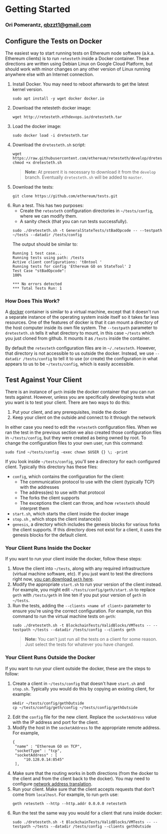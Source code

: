 # Getting Started

### Ori Pomerantz, qbzzt1@gmail.com

## Configure the Tests on Docker

The easiest way to start running tests on Ethereum node software (a.k.a. Ethereum clients) is to run `retesteth` inside a Docker container. 
These directions are written using Debian Linux on Google Cloud Platform, but should work with minor changes on any other version of Linux
running anywhere else with an Internet connection.

1. Install Docker. You may need to reboot afterwards to get the latest kernel version.
   ~~~
   sudo apt install -y wget docker docker.io
   ~~~
1. Download the retesteth docker image:
   ~~~
   wget http://retesteth.ethdevops.io/dretesteth.tar
   ~~~
1. Load the docker image:
   ~~~
   sudo docker load -i dretesteth.tar 
   ~~~
1. Download the `dretesteth.sh` script:
   ~~~
   wget https://raw.githubusercontent.com/ethereum/retesteth/develop/dretesteth.sh
   chmod +x dretesteth.sh
   ~~~
   > **Note:** At present it is necessary to download it from the `develop` branch. Eventually 
   > `dretesteth.sh` will be added to `master`.
1. Download the tests:
   ~~~
   git clone https://github.com/ethereum/tests.git
   ~~~
1. Run a test. This has two purposes:
   - Create the `retesteth` configuration directories in `~/tests/config`, where we can modify them.
   - A sanity check (that you can run tests successfully).
   ~~~
   sudo ./dretesteth.sh -t GeneralStateTests/stBadOpcode -- --testpath ~/tests --datadir /tests/config
   ~~~
   The output should be similar to:
   ~~~
   Running 1 test case...
   Running tests using path: /tests
   Active client configurations: 't8ntool '
   Running tests for config 'Ethereum GO on StateTool' 2
   Test Case "stBadOpcode": 
   100%

   *** No errors detected
   *** Total Tests Run: 1
   ~~~

### How Does This Work?

A [docker](https://www.docker.com/resources/what-container) container is similar to a virtual machine, except that it doesn't run a separate instance of
the operating system inside itself so it takes far less resources. One of the features of docker is that it can mount a directory of the host computer
inside its own file system. The `--testpath` parameter to `dretesteth.sh` tells it what directory to mount, in this case `~/tests` which you just cloned
from github. It mounts it as `/tests` inside the container.

By default the `retesteth` configuration files are in `~/.retesteth`. However, that directory is not accessible to us outside the docker. Instead, we 
use `--datadir /tests/config` to tell it to use (or create) the configuration in what appears to us to be `~/tests/config`, which is easily accessible.

## Test Against Your Client

There is an instance of `geth` inside the docker container that you can run tests
against. However, unless you are specifically developing tests what you want is to
test your client. There are two ways to do this:

1. Put your client, and any prerequisites, inside the docker
1. Keep your client on the outside and connect to it through the network

In either case you need to edit the `retesteth` configuration files. When we ran
the test in the previous section we also created those configuration files in 
`~/tests/config`, but they were created as being owned by root. To change the
configuration files to your own user, run this command:
~~~
sudo find ~/tests/config -exec chown $USER {} \; -print
~~~

If you look inside `~/tests/config`, you'll see a directory for each configured client. 
Typically this directory has these files:

- `config`, which contains the configuration for the client:
  - The communication protocol to use with the client (typically TCP) with the addresses
  - The address(es) to use with that protocol
  - The forks the client supports
  - The exceptions the client can throw, and how `retesteth` should interpret them
- `start.sh`, which starts the client inside the docker image
- `stop.sh` , which stops the client instance(s)
- `genesis`, a directory which includes the genesis blocks for various forks the client 
  supports. If this directory does not exist for a client, it uses the genesis blocks for
  the default client.
  

### Your Client Runs Inside the Docker

If you want to run your client inside the docker, follow these steps:

1. Move the client into `~/tests`, along with any required infrastructure (virtual machine software, etc). 
   If you just want to test the directions right now, [you can download `geth` here](https://geth.ethereum.org/downloads/).
1. Modify the appropriate `start.sh` to run your version of the client instead. For example, you might
   edit `~/tests/config/geth/start.sh` to replace `geth` with `/tests/geth` in line ten if you put your version of `geth`
   in `~/tests`.
1. Run the tests, adding the `--clients <name of client>` parameter to ensure you're using the correct configuration. For
   example, run this command to run the virtual machine tests on `geth`:
   ~~~
   sudo ./dretesteth.sh -t BlockchainTests/ValidBlocks/VMTests -- --testpath ~/tests --datadir /tests/config --clients geth
   ~~~
   > **Note:** You can't just run all the tests on a client for some reason. Just select the tests for whatever 
   > you have changed.


### Your Client Runs Outside the Docker

If you want to run your client outside the docker, these are the steps to follow:

1. Create a client in `~/tests/config` that doesn't have `start.sh` and `stop.sh`. Typically you would do this by copying an
   existing client, for example:
   ~~~
   mkdir ~/tests/config/gethOutside
   cp ~/tests/config/geth/config ~/tests/config/gethOutside
   ~~~
1. Edit the `config` file for the new client. Replace the `socketAddress` value with the IP address and port for the client.
1. Modify the host in the `socketAddress` to the appropriate remote address. For example,
   ~~~
   {
    "name" : "Ethereum GO on TCP",
    "socketType" : "tcp",
    "socketAddress" : [
        "10.128.0.14:8545"
    ],
    ~~~
1. Make sure that the routing works in both directions (from the docker to the client and from the client back to the docker).
   You may need to configure [network address translation](https://www.slashroot.in/linux-nat-network-address-translation-router-explained).
1. Run your client. Make sure that the client accepts requests that don't come from `localhost`. For example, to run `geth` use:
   ~~~
   geth retesteth --http --http.addr 0.0.0.0 retesteth
   ~~~
1. Run the test the same way you would for a client that runs inside docker:
   ~~~
   sudo ./dretesteth.sh -t BlockchainTests/ValidBlocks/VMTests -- --testpath ~/tests --datadir /tests/config --clients gethOutside
   ~~~
